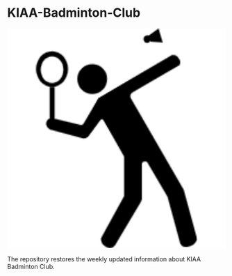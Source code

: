 # KIAA-Badminton-Club
<p align="center">
<img src="打羽毛球2.png"  alt="" width = "550" />
</p>
The repository restores the weekly updated information about KIAA Badminton Club.
